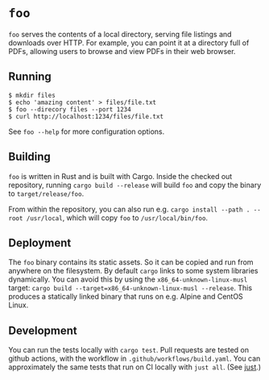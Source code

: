 # `foo`

`foo` serves the contents of a local directory, serving file listings and downloads over HTTP. For example, you can point it at a directory full of PDFs, allowing users to browse and view PDFs in their web browser.

## Running

```
$ mkdir files
$ echo 'amazing content' > files/file.txt
$ foo --direcory files --port 1234
$ curl http://localhost:1234/files/file.txt
```

See `foo --help` for more configuration options.

## Building

`foo` is written in Rust and is built with Cargo. Inside the checked out repository, running `cargo build --release` will build `foo` and copy the binary to `target/release/foo`.

From within the repository, you can also run e.g. `cargo install --path . --root /usr/local`, which will copy `foo` to `/usr/local/bin/foo`.

## Deployment

The `foo` binary contains its static assets. So it can be copied and run from anywhere on the filesystem.
By default `cargo` links to some system libraries dynamically.
You can avoid this by using the `x86_64-unknown-linux-musl` target: `cargo build --target=x86_64-unknown-linux-musl --release`.
This produces a statically linked binary that runs on e.g. Alpine and CentOS Linux.

## Development

You can run the tests locally with `cargo test`.
Pull requests are tested on github actions, with the workflow in `.github/workflows/build.yaml`.
You can approximately the same tests that run on CI locally with `just all`.
(See [just](https://github.com/casey/just).)
